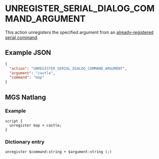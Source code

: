 # UNREGISTER_SERIAL_DIALOG_COMMAND_ARGUMENT

This action unregisters the specified argument from an [already-registered serial command](../REGISTER_SERIAL_DIALOG_COMMAND).

## Example JSON

```json
{
  "action": "UNREGISTER_SERIAL_DIALOG_COMMAND_ARGUMENT",
  "argument": "castle",
  "command": "map"
}
```

## MGS Natlang

### Example

```mgs
script {
  unregister map + castle;
}
```

### Dictionary entry

```
unregister $command:string + $argument:string (;)
```
